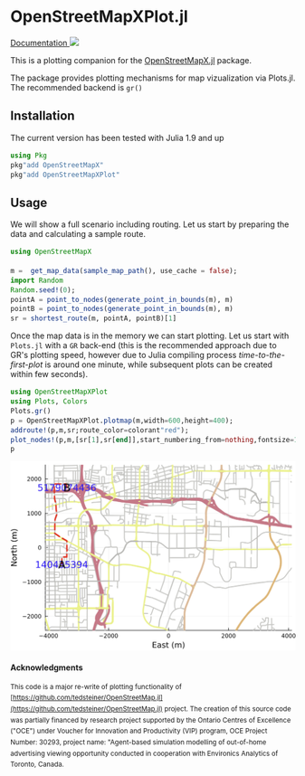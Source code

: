 # OpenStreetMapXPlot.jl


[Documentation ![](https://img.shields.io/badge/docs-latest-blue.svg)](https://pszufe.github.io/OpenStreetMapXPlot.jl/latest)

This is a plotting companion for the [OpenStreetMapX.jl](https://github.com/pszufe/OpenStreetMapX.jl) package.

The package provides plotting mechanisms for map vizualization via Plots.jl.
The recommended backend is `gr()`

## Installation

The current version has been tested with Julia 1.9 and up

```julia
using Pkg
pkg"add OpenStreetMapX"
pkg"add OpenStreetMapXPlot"
```

## Usage

We will show a full scenario including routing. Let us start by preparing the data and calculating a sample route.

```julia
using OpenStreetMapX

m =  get_map_data(sample_map_path(), use_cache = false);
import Random
Random.seed!(0);
pointA = point_to_nodes(generate_point_in_bounds(m), m)
pointB = point_to_nodes(generate_point_in_bounds(m), m)
sr = shortest_route(m, pointA, pointB)[1]
```

Once the map data is in the memory we can start plotting. Let us start with `Plots.jl` with a `GR` back-end (this is the recommended approach due to GR's plotting speed, however due to Julia compiling process *time-to-the-first-plot* is around one minute, while subsequent plots can be created within few seconds).

```julia
using OpenStreetMapXPlot
using Plots, Colors
Plots.gr()
p = OpenStreetMapXPlot.plotmap(m,width=600,height=400);
addroute!(p,m,sr;route_color=colorant"red");
plot_nodes!(p,m,[sr[1],sr[end]],start_numbering_from=nothing,fontsize=13,color=colorant"blue");
p
```



![](plot_image.png)



#### Acknowledgments
<sup>This code is a major re-write of plotting functionality of [https://github.com/tedsteiner/OpenStreetMap.jl](https://github.com/tedsteiner/OpenStreetMap.jl) project.
The creation of this source code was partially financed by research project supported by the Ontario Centres of Excellence ("OCE") under Voucher for Innovation and Productivity (VIP) program, OCE Project Number: 30293, project name: "Agent-based simulation modelling of out-of-home advertising viewing opportunity conducted in cooperation with Environics Analytics of Toronto, Canada. </sup>
